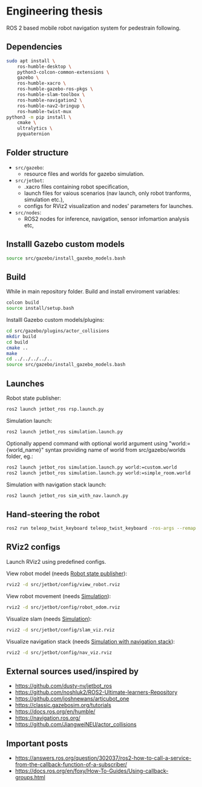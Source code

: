 # Engineering thesis

ROS 2 based mobile robot navigation system for pedestrain following.

## Dependencies

```bash
sudo apt install \
    ros-humble-desktop \
    python3-colcon-common-extensions \
    gazebo \
    ros-humble-xacro \
    ros-humble-gazebo-ros-pkgs \
    ros-humble-slam-toolbox \
    ros-humble-navigation2 \
    ros-humble-nav2-bringup \
    ros-humble-twist-mux
python3 -m pip install \
    cmake \
    ultralytics \
    pyquaternion
```

## Folder structure

* `src/gazebo`:
  * resource files and worlds for gazebo simulation.
* `src/jetbot`:
  * .xacro files containing robot specification,
  * launch files for vaious scenarios (nav launch, only robot tranforms, simulation etc.),
  * configs for RViz2 visualization and nodes' parameters for launches.
* `src/nodes`:
  * ROS2 nodes for inference, navigation, sensor infomartion analysis etc,

## Installl Gazebo custom models

```bash
source src/gazebo/install_gazebo_models.bash
```

## Build

While in main repository folder.
Build and install enviroment variables:

```bash
colcon build
source install/setup.bash
```

Installl Gazebo custom models/plugins:

```bash
cd src/gazebo/plugins/actor_collisions
mkdir build
cd build
cmake ..
make
cd ../../../../..
source src/gazebo/install_gazebo_models.bash
```

## Launches

Robot state publisher:

```bash
ros2 launch jetbot_ros rsp.launch.py
```

Simulation launch:

```bash
ros2 launch jetbot_ros simulation.launch.py
```

Optionally append command with optional world argument using "world:={world_name}" syntax providing name of world from src/gazebo/worlds folder, eg.:

```bash
ros2 launch jetbot_ros simulation.launch.py world:=custom.world
ros2 launch jetbot_ros simulation.launch.py world:=simple_room.world
```

Simulation with navigation stack launch:

```bash
ros2 launch jetbot_ros sim_with_nav.launch.py
```

## Hand-steering the robot

```bash
ros2 run teleop_twist_keyboard teleop_twist_keyboard -ros-args --remap cmd_vel:=key_vel
```

## RViz2 configs

Launch RViz2 using predefined configs.

View robot model (needs [Robot state publisher](#launches)):

```bash
rviz2 -d src/jetbot/config/view_robot.rviz
```

View robot movement (needs [Simulation](#launches)):

```bash
rviz2 -d src/jetbot/config/robot_odom.rviz
```

Visualize slam (needs [Simulation](#launches)):

```bash
rviz2 -d src/jetbot/config/slam_viz.rviz
```

Visualize navigation stack (needs [Simulation with navigation stack](#launches)):

```bash
rviz2 -d src/jetbot/config/nav_viz.rviz
```

## External sources used/inspired by

* <https://github.com/dusty-nv/jetbot_ros>
* <https://github.com/noshluk2/ROS2-Ultimate-learners-Repository>
* <https://github.com/joshnewans/articubot_one>
* <https://classic.gazebosim.org/tutorials>
* <https://docs.ros.org/en/humble/>
* <https://navigation.ros.org/>
* <https://github.com/JiangweiNEU/actor_collisions>

## Important posts
* https://answers.ros.org/question/302037/ros2-how-to-call-a-service-from-the-callback-function-of-a-subscriber/
* https://docs.ros.org/en/foxy/How-To-Guides/Using-callback-groups.html
